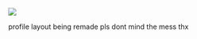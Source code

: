 ![](https://komarev.com/ghpvc/?username=purrcore&base=1200&style=flat&color=ace17e)

profile layout being remade pls dont mind the mess thx
